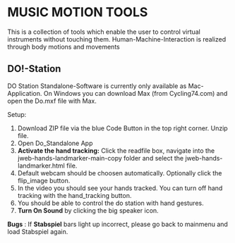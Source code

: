 # MUSIC MOTION TOOLS

This is a collection of tools which enable the user to control virtual instruments without touching them.
Human-Machine-Interaction is realized through body motions and movements

## DO!-Station 
DO Station Standalone-Software is currently only available as Mac-Application.
On Windows you can download Max (from Cycling74.com) and open the Do.mxf file with Max.

Setup: 
1) Download ZIP file via the blue Code Button in the top right corner. Unzip file.
2) Open Do_Standalone App
3) **Activate the hand tracking:** Click the readfile box, navigate into the jweb-hands-landmarker-main-copy folder and select the jweb-hands-landmarker.html file.
4) Default webcam should be choosen automatically. Optionally click the flip_image button.
5) In the video you should see your hands tracked. You can turn off hand tracking with the hand_tracking button.
6) You should be able to control the do station with hand gestures.
7) **Turn On Sound** by clicking the big speaker icon.

**Bugs**
: If **Stabspiel** bars light up incorrect, please go back to mainmenu and load Stabspiel again.




